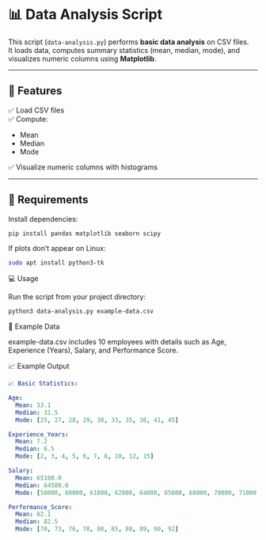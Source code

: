 # 📊 Data Analysis Script

This script (`data-analysis.py`) performs **basic data analysis** on CSV files.  
It loads data, computes summary statistics (mean, median, mode), and visualizes numeric columns using **Matplotlib**.

---

## 🚀 Features
✅ Load CSV files  
✅ Compute:
- Mean  
- Median  
- Mode  

✅ Visualize numeric columns with histograms  

---

## 🧰 Requirements
Install dependencies:

```bash
pip install pandas matplotlib seaborn scipy
```
If plots don’t appear on Linux:
```bash
sudo apt install python3-tk
```
💻 Usage

Run the script from your project directory:
```bash
python3 data-analysis.py example-data.csv
```
📁 Example Data

example-data.csv includes 10 employees with details such as Age, Experience (Years), Salary, and Performance Score.

📈 Example Output
```yaml
📈 Basic Statistics:

Age:
  Mean: 33.1
  Median: 31.5
  Mode: [25, 27, 28, 29, 30, 33, 35, 38, 41, 45]

Experience_Years:
  Mean: 7.2
  Median: 6.5
  Mode: [2, 3, 4, 5, 6, 7, 8, 10, 12, 15]

Salary:
  Mean: 65100.0
  Median: 64500.0
  Mode: [58000, 60000, 61000, 62000, 64000, 65000, 68000, 70000, 71000, 72000]

Performance_Score:
  Mean: 82.1
  Median: 82.5
  Mode: [70, 73, 76, 78, 80, 85, 88, 89, 90, 92]
```
